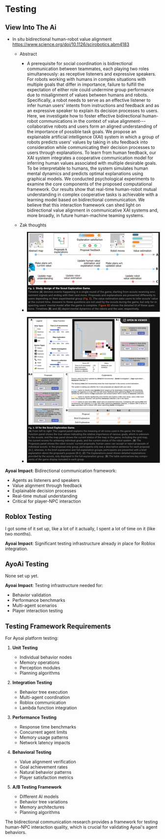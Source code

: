# Testing

## View Into The Ai

- In situ bidirectional human-robot value alignment https://www.science.org/doi/10.1126/scirobotics.abm4183

  - Abstract

    - A prerequisite for social coordination is bidirectional communication between teammates, each playing two roles simultaneously: as receptive listeners and expressive speakers. For robots working with humans in complex situations with multiple goals that differ in importance, failure to fulfill the expectation of either role could undermine group performance due to misalignment of values between humans and robots. Specifically, a robot needs to serve as an effective listener to infer human users' intents from instructions and feedback and as an expressive speaker to explain its decision processes to users. Here, we investigate how to foster effective bidirectional human-robot communications in the context of value alignment---collaborative robots and users form an aligned understanding of the importance of possible task goals. We propose an explainable artificial intelligence (XAI) system in which a group of robots predicts users' values by taking in situ feedback into consideration while communicating their decision processes to users through explanations. To learn from human feedback, our XAI system integrates a cooperative communication model for inferring human values associated with multiple desirable goals. To be interpretable to humans, the system simulates human mental dynamics and predicts optimal explanations using graphical models. We conducted psychological experiments to examine the core components of the proposed computational framework. Our results show that real-time human-robot mutual understanding in complex cooperative tasks is achievable with a learning model based on bidirectional communication. We believe that this interaction framework can shed light on bidirectional value alignment in communicative XAI systems and, more broadly, in future human-machine teaming systems.

  - Zak thoughts

    - ![A screenshot of a computer Description automatically generated](../../ZakResearchSurveyImages/media/image340.tmp)

    - ![A screenshot of a computer Description automatically generated](../../ZakResearchSurveyImages/media/image341.tmp)

**Ayoai Impact**: Bidirectional communication framework:
- Agents as listeners and speakers
- Value alignment through feedback
- Explainable decision processes
- Real-time mutual understanding
- Critical for player-NPC interaction

## Roblox Testing

I got some of it set up, like a lot of it actually, I spent a lot of time on it (like two months).

**Ayoai Impact**: Significant testing infrastructure already in place for Roblox integration.

## AyoAi Testing

None set up yet.

**Ayoai Impact**: Testing infrastructure needed for:
- Behavior validation
- Performance benchmarks
- Multi-agent scenarios
- Player interaction testing

## Testing Framework Requirements

For Ayoai platform testing:

1. **Unit Testing**
   - Individual behavior nodes
   - Memory operations
   - Perception modules
   - Planning algorithms

2. **Integration Testing**
   - Behavior tree execution
   - Multi-agent coordination
   - Roblox communication
   - Lambda function integration

3. **Performance Testing**
   - Response time benchmarks
   - Concurrent agent limits
   - Memory usage patterns
   - Network latency impacts

4. **Behavioral Testing**
   - Value alignment verification
   - Goal achievement rates
   - Natural behavior patterns
   - Player satisfaction metrics

5. **A/B Testing Framework**
   - Different AI models
   - Behavior tree variations
   - Memory architectures
   - Planning algorithms

The bidirectional communication research provides a framework for testing human-NPC interaction quality, which is crucial for validating Ayoai's agent behaviors.